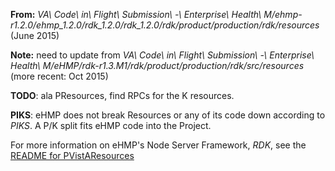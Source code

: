 __From:__  _VA\ Code\ in\ Flight\ Submission\ -\ Enterprise\ Health\ M/ehmp-r1.2.0/ehmp_1.2.0/rdk_1.2.0/rdk_1.2.0/rdk/product/production/rdk/resources_ (June 2015)

__Note:__ need to update from _VA\ Code\ in\ Flight\ Submission\ -\ Enterprise\ Health\ M/eHMP/rdk-r1.3.M1/rdk/product/production/rdk/src/resources_ (more recent: Oct 2015)

__TODO__: ala PResources, find RPCs for the K resources.

__PIKS__: eHMP does not break Resources or any of its code down according to _PIKS_. A P/K split fits eHMP code into the Project.

For more information on eHMP's Node Server Framework, _RDK_, see the [README for PVistAResources](https://github.com/vistadataproject/nodeVistA/blob/master/eHMP/PVistAResources/README.md)
